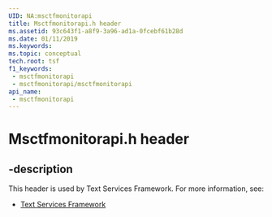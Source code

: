 ```yaml
---
UID: NA:msctfmonitorapi
title: Msctfmonitorapi.h header
ms.assetid: 93c643f1-a8f9-3a96-ad1a-0fcebf61b28d
ms.date: 01/11/2019
ms.keywords: 
ms.topic: conceptual
tech.root: tsf
f1_keywords:
 - msctfmonitorapi
 - msctfmonitorapi/msctfmonitorapi
api_name:
 - msctfmonitorapi
---
```


# Msctfmonitorapi.h header


## -description

This header is used by Text Services Framework. For more information, see:

- [Text Services Framework](../_tsf/index.md)

